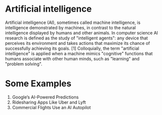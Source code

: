 # Artificial intelligence
Artificial intelligence (AI), sometimes called machine intelligence, is intelligence demonstrated by machines, in contrast to the natural intelligence displayed by humans and other animals.
In computer science AI research is defined as the study of "intelligent agents": any device that perceives its environment and takes actions that maximize its chance of successfully achieving its goals.
[1] Colloquially, the term "artificial intelligence" is applied when a machine mimics "cognitive" functions that humans associate with other human minds, such as "learning" and "problem solving".

# Some  Examples
1. Google’s AI-Powered Predictions
2. Ridesharing Apps Like Uber and Lyft
3. Commercial Flights Use an AI Autopilot
